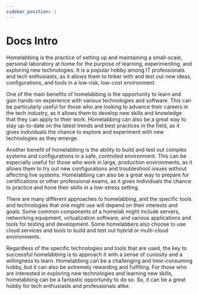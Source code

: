 ```yaml
---
sidebar_position: 1
---
```


# Docs Intro

Homelabbing is the practice of setting up and maintaining a small-scale, personal laboratory at home for the purpose of learning, experimenting, and exploring new technologies. It is a popular hobby among IT professionals and tech enthusiasts, as it allows them to tinker with and test out new ideas, configurations, and tools in a low-risk, low-cost environment.

One of the main benefits of homelabbing is the opportunity to learn and gain hands-on experience with various technologies and software. This can be particularly useful for those who are looking to advance their careers in the tech industry, as it allows them to develop new skills and knowledge that they can apply to their work. Homelabbing can also be a great way to stay up-to-date on the latest trends and best practices in the field, as it gives individuals the chance to explore and experiment with new technologies as they emerge.

Another benefit of homelabbing is the ability to build and test out complex systems and configurations in a safe, controlled environment. This can be especially useful for those who work in large, production environments, as it allows them to try out new configurations and troubleshoot issues without affecting live systems. Homelabbing can also be a great way to prepare for certifications or other professional exams, as it gives individuals the chance to practice and hone their skills in a low-stress setting.

There are many different approaches to homelabbing, and the specific tools and technologies that one might use will depend on their interests and goals. Some common components of a homelab might include servers, networking equipment, virtualization software, and various applications and tools for testing and development. Some homelabbers also choose to use cloud services and tools to build and test out hybrid or multi-cloud environments.

Regardless of the specific technologies and tools that are used, the key to successful homelabbing is to approach it with a sense of curiosity and a willingness to learn. Homelabbing can be a challenging and time-consuming hobby, but it can also be extremely rewarding and fulfilling. For those who are interested in exploring new technologies and learning new skills, homelabbing can be a fantastic opportunity to do so. So, it can be a great hobby for tech enthusiasts and professionals alike.